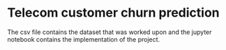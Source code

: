 # Telecom customer churn prediction
The csv file contains the dataset that was worked upon and the jupyter notebook contains the implementation of the project. 

